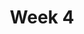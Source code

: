 ---
title: Week 4
weekNumber: 4
days:
- date: 2024-08-26
  events:
    ? '**Lecture 4**{: .label .label-lecture } [Control Flow: Conditionals & Loops](lecture/lec04)'
    : ''
- date: 2024-08-28
  events:
    ? '**Lab 4**{: .label .label-lab } [Implementing Logic & Iterating Through Data](lab/lab04)'
    ? '**Homework 4**{: .label .label-hw } [Conditional Statements & Loops](hw/hw04) (due Sep 4)'
    : ''

---